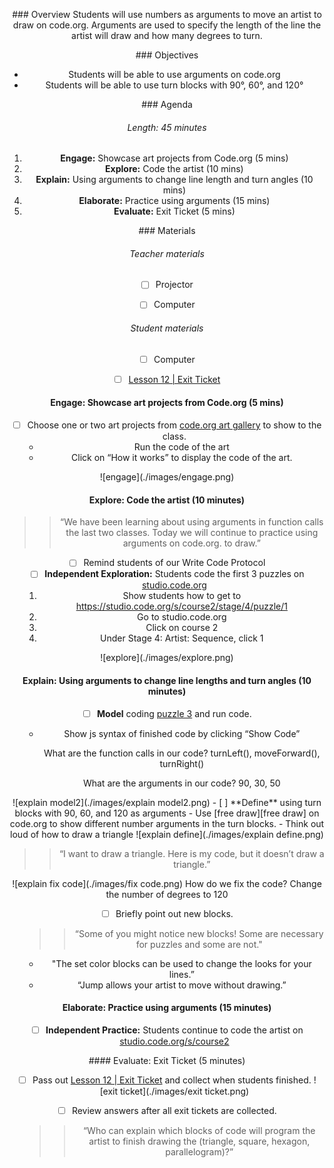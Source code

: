 <header title='coding with arguments in code.org' subtitle='plugged'/>

<notable>

<iconp src='/icons/activity.png'>### Overview</iconp>
Students will use numbers as arguments to move an artist to draw on code.org. Arguments are used to specify the length of the line the artist will draw and how many degrees to turn.


<iconp src='/icons/objectives.png'>### Objectives</iconp>

- Students will be able to use arguments on code.org
- Students will be able to use turn blocks with 90°, 60°, and 120°

<iconp src='/icons/agenda.png'>### Agenda</iconp>
###### Length: 45 minutes
1. **Engage:** Showcase art projects from Code.org (5 mins)
1. **Explore:** Code the artist (10 mins)
1. **Explain:** Using arguments to change line length and turn angles (10 mins)
1. **Elaborate:** Practice using arguments (15 mins)
1. **Evaluate:** Exit Ticket (5 mins)


<note>

<iconp src='/icons/materials.png'>### Materials</iconp>

###### Teacher materials
- [ ] Projector
- [ ] Computer


###### Student materials
- [ ] Computer
- [ ] [Lesson 12 | Exit Ticket][worksheet]



</note>
<pagebreak/>

#### Engage: Showcase art projects from Code.org (5 mins)

- [ ] Choose one or two art projects from [code.org art gallery][art gallery] to show to the class.
	- Run the code of the art
	- Click on “How it works” to display the code of the art.

<note title='code.org art gallery'>
![engage](./images/engage.png)
</note>




#### Explore: Code the artist (10 minutes)

>>“We have been learning about using arguments in function calls the last two classes. Today we will continue to practice using arguments on code.org. to draw.”

- [ ] Remind students of our Write Code Protocol
- [ ] **Independent Exploration:** Students code the first 3 puzzles on [studio.code.org][code.org artist]
	1. Show students how to get to https://studio.code.org/s/course2/stage/4/puzzle/1
	1. Go to studio.code.org
	1. Click on course 2
	1. Under Stage 4: Artist: Sequence, click 1

<note title='Course 2: Stage 4: Artist: Sequence'>
![explore](./images/explore.png)
</note>

#### Explain: Using arguments to change line lengths and turn angles (10 minutes)

- [ ] **Model** coding [puzzle 3][puzzle 3] and run code.
	- Show js syntax of finished code by clicking “Show Code”

		<iconp type='question'> What are the function calls in our code? </iconp>
		<iconp type='answer'>turnLeft(), moveForward(), turnRight()</iconp>

		<iconp type='question'> What are the arguments in our code? </iconp>
		<iconp type='answer'>90, 30, 50</iconp>

<note title='Show Code'>
![explain model2](./images/explain model2.png)
</note>


<pagebreak/>
- [ ] **Define** using turn blocks with 90, 60, and 120 as arguments
	- Use [free draw][free draw] on code.org to show different number arguments in the turn blocks.
	- Think out loud of how to draw a triangle
<note>
![explain define](./images/explain define.png)
</note>

>>“I want to draw a triangle. Here is my code, but it doesn’t draw a triangle.”

![explain fix code](./images/fix code.png)
		<iconp type='question'> How do we fix the code? </iconp>
		<iconp type='answer'>Change the number of degrees to 120</iconp>


- [ ] Briefly point out new blocks.
	>>“Some of you might notice new blocks! Some are necessary for puzzles and some are not."
	- "The set color blocks can be used to change the looks for your lines.”
	- “Jump allows your artist to move without drawing.”

#### Elaborate: Practice using arguments (15 minutes)

- [ ] **Independent Practice:** Students continue to code the artist on [studio.code.org/s/course2][code.org artist]

<pagebreak/>
#### Evaluate: Exit Ticket (5 minutes)

- [ ] Pass out [Lesson 12 | Exit Ticket][worksheet] and collect when students finished.
![exit ticket](./images/exit ticket.png)

- [ ] Review answers after all exit tickets are collected.
	>> “Who can explain which blocks of code will program the artist to finish drawing the (triangle, square, hexagon, parallelogram)?”

</notable>

[worksheet]: ../../worksheets/lesson12-wrapup.pdf
[art gallery]: https://studio.code.org/gallery/art
[code.org artist]: https://studio.code.org/s/course2/stage/4/puzzle/1
[puzzle 3]: https://studio.code.org/s/course2/stage/4/puzzle/3
[free draw]: https://studio.code.org/s/course2/stage/4/puzzle/10
